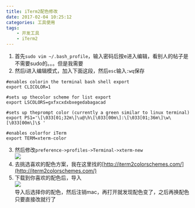 ```yaml
---
title: iTerm2配色修改
date: 2017-02-04 10:25:12
categories: 工具使用
tags:
    - 开发工具
    - iTerm2
---
```

1. 首先`sudo vim ~/.bash_profile`，输入密码后按e进入编辑，看别人的帖子是不需要sudo的。。。但是我需要
2. 然后i进入编辑模式，加入下面这段，然后`esc`输入`:wq`保存   
<!--more-->
```vim
#enables colorin the terminal bash shell export
export CLICOLOR=1

#sets up thecolor scheme for list export
export LSCOLORS=gxfxcxdxbxegedabagacad

#sets up theprompt color (currently a green similar to linux terminal)
export PS1='\[\033[01;32m\]\u@\h\[\033[00m\]:\[\033[01;36m\]\w\[\033[00m\]\$ '

#enables colorfor iTerm
export TERM=xterm-color
```
3. 然后修改`preference->profiles->Terminal->xterm-new`   
![](http://okmneu7zl.bkt.clouddn.com/WX20170204-095600.png)   
4. 去挑选喜欢的配色方案，我在这里找的[http://iterm2colorschemes.com/](http://iterm2colorschemes.com/)
5. 下载到你喜欢的配色后，导入   
![](http://okmneu7zl.bkt.clouddn.com/WX20170204-095639.png)   
导入后选择你的配色，然后注销mac，再打开就发现配色变了，之后再换配色只要直接改就行了
